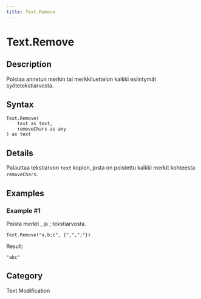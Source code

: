 ```yaml
---
title: Text.Remove
---
```


# Text.Remove


## Description

Poistaa annetun merkin tai merkkiluettelon kaikki esiintymät syötetekstiarvosta.


## Syntax

```powerquery
Text.Remove(
    text as text,
    removeChars as any
) as text
```


## Details

Palauttaa tekstiarvon <code>text</code> kopion, josta on poistettu kaikki merkit kohteesta <code>removeChars</code>.  


## Examples

### Example #1 
Poista merkit , ja ; tekstiarvosta.
```powerquery
Text.Remove("a,b;c", {",",";"})
```

Result: 
```powerquery
"abc"
```




## Category
Text.Modification

